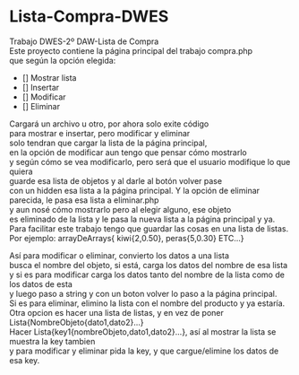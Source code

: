 # Lista-Compra-DWES
Trabajo DWES-2º DAW-Lista de Compra  
Este proyecto contiene la página principal del trabajo compra.php  
que según la opción elegida:  
- [] Mostrar lista
- [] Insertar
- [] Modificar
- [] Eliminar  


Cargará un archivo u otro, por ahora solo exite código  
para mostrar e insertar, pero modificar y eliminar  
solo tendran que cargar la lista de la página principal,  
en la opción de modificar aun tengo que pensar cómo mostrarlo  
y según cómo se vea modificarlo, pero será que el usuario modifique lo que quiera  
guarde esa lista de objetos y al darle al botón volver pase  
con un hidden esa lista a la página principal.
Y la opción de eliminar parecida, le pasa esa lista a eliminar.php  
y aun nosé cómo mostrarlo pero al elegir alguno, ese objeto   
es eliminado de la lista y le pasa la nueva lista a la página principal y ya.  
Para facilitar este trabajo tengo que guardar las cosas en una lista de listas.  
Por ejemplo: 
arrayDeArrays{
	kiwi{2,0.50},
	peras{5,0.30}
	ETC...}


Así para modificar o eliminar, convierto los datos a una lista  
busca el nombre del objeto, si está, carga los datos del nombre de esa lista  
y si es para modificar carga los datos tanto del nombre de la lista como de los datos de esta  
y luego paso a string y con un boton volver lo paso a la página principal.  
Si es para eliminar, elimino la lista con el nombre del producto y ya estaría.  
Otra opcion es hacer una lista de listas, y en vez de poner Lista{NombreObjeto{dato1,dato2}...}  
Hacer Lista{key1{nombreObjeto,dato1,dato2}...}, así al mostrar la lista se muestra la key tambien  
y para modificar y eliminar pida la key, y que cargue/elimine los datos de esa key.
